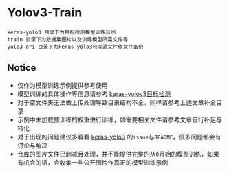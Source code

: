 # Yolov3-Train
```
keras-yolo3 目录下为目标检测模型训练示例
train 目录下为数据集图片以及训练模型所需文件等
yolo3-ori 目录下为keras-yolo3仓库源文件作文件备份
```

## Notice
* 仅作为模型训练示例提供参考使用
* 模型训练的具体操作等信息请参考 [keras-yolov3目标检测](https://blog.csdn.net/qq_40413670/article/details/105695153)
* 对于空文件夹无法做上传处理导致目录结构不全，同样请参考上述文章补全目录
* 示例中未加载预训练的权重进行训练，如需要相关文件请参考文章自行补足与转化
* 对于出现的问题建议多看看 [keras-yolo3](https://github.com/qqwweee/keras-yolo3) 的`issue`与`README`，很多问题都会有讨论与解决
* 仓库的图片文件已删减且处理，并不能提供完整的从`0`开始的模型训练，如果有机会的话，会收集一些公开图片作真正的模型训练示例